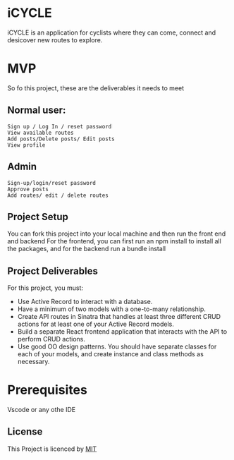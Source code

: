 # iCYCLE
iCYCLE is an application for cyclists where they can come, connect and desicover new routes to explore.

# MVP
So fo this project, these are the deliverables it needs to meet
## Normal user:
    Sign up / Log In / reset password
    View available routes
    Add posts/Delete posts/ Edit posts
    View profile

## Admin
    Sign-up/login/reset password
    Approve posts
    Add routes/ edit / delete routes

## Project Setup
You can fork this project into your local machine and then run the front end and backend 
For the frontend, you can first run an npm install to install all the packages, and for the backend run a bundle install

## Project Deliverables
For this project, you must:

- Use Active Record to interact with a database.
- Have a minimum of two models with a one-to-many relationship.
- Create API routes in Sinatra that handles at least three different CRUD actions for at least one of your Active Record models.
- Build a separate React frontend application that interacts with the API to perform CRUD actions.
- Use good OO design patterns. You should have separate classes for each of your models, and create instance and class methods as necessary.


# Prerequisites
Vscode or any othe IDE

## License
This Project is licenced by [MIT](https://choosealicense.com/licenses/mit/)